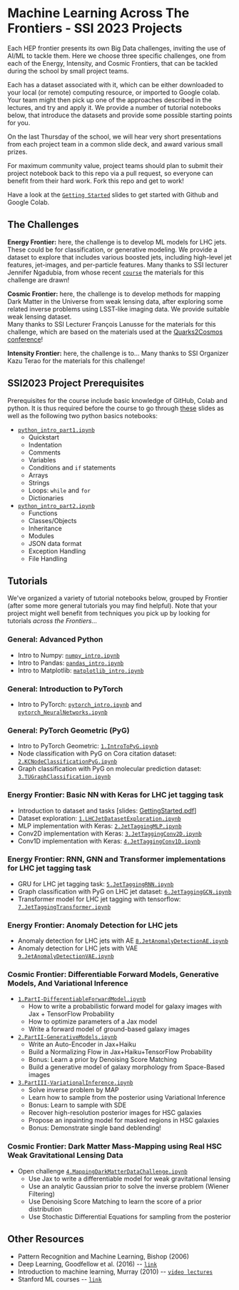 # Machine Learning Across The Frontiers - SSI 2023 Projects

Each HEP frontier presents its own Big Data challenges, inviting the use of AI/ML to tackle them.
Here we choose three specific challenges, one from each of the Energy, Intensity, and Cosmic Frontiers, that can be tackled during the school by small project teams.

Each has a dataset associated with it, which can be either downloaded to your local (or remote) computing resource, or imported to Google colab.
Your team might then pick up one of the approaches described in the lectures, and try and apply it.
We provide a number of tutorial notebooks below, that introduce the datasets and provide some possible starting points for you.

On the last Thursday of the school, we will hear very short presentations from each project team in a common slide deck, and award various small prizes.

For maximum community value, project teams should plan to submit their project notebook back to this repo via a pull request, so everyone can benefit from their hard work. Fork this repo and get to work!

Have a look at the [`Getting Started`](https://github.com/makagan/SSI_Projects/blob/main/slides/GettingStarted.pdf) slides to get started with Github and Google Colab.

## The Challenges

**Energy Frontier:** here, the challenge is to develop ML models for LHC jets.
These could be for classification, or generative modeling.
We provide a dataset to explore that includes various boosted jets, including high-level jet features, jet-images, and per-particle features.
Many thanks to SSI lecturer Jennifer Ngadubia, from whose recent [`course`](https://github.com/jngadiub/ML_course_Pavia_23/blob/main/) the materials for this challenge are drawn!

**Cosmic Frontier:** here, the challenge is to develop methods for mapping Dark Matter in the Universe from weak lensing data, after exploring some related inverse problems using LSST-like imaging data. We provide suitable weak lensing dataset.  
Many thanks to SSI Lecturer François Lanusse for the materials for this challenge, which are based on the materials used at the [Quarks2Cosmos conference](https://github.com/EiffL/Quarks2CosmosDataChallenge/tree/colab)!

**Intensity Frontier:** here, the challenge is to...
Many thanks to SSI Organizer Kazu Terao for the materials for this challenge!

## SSI2023 Project Prerequisites

Prerequisites for the course include basic knowledge of GitHub, Colab and python. It is thus required before the course to go through [these](https://github.com/makagan/SSI_Projects/blob/main/slides/GettingStarted.pdf) slides as well as the following two python basics notebooks:

* [`python_intro_part1.ipynb`](https://github.com/makagan/SSI_Projects/blob/main/python_basics/python_intro_part1.ipynb)
    * Quickstart
    * Indentation
    * Comments
    * Variables
    * Conditions and `if` statements
    * Arrays
    * Strings
    * Loops: `while` and `for`
    * Dictionaries
* [`python_intro_part2.ipynb`](https://github.com/makagan/SSI_Projects/blob/main/python_basics/python_intro_part2.ipynb)
    * Functions
    * Classes/Objects
    * Inheritance
    * Modules
    * JSON data format
    * Exception Handling
    * File Handling

## Tutorials

We've organized a variety of tutorial notebooks below, grouped by Frontier (after some more general tutorials you may find helpful).
Note that your project might well benefit from techniques you pick up by looking for tutorials _across the Frontiers..._

### General: Advanced Python

* Intro to Numpy: [`numpy_intro.ipynb`](https://github.com/makagan/SSI_Projects/blob/main/python_advanced/numpy_intro.ipynb)
* Intro to Pandas: [`pandas_intro.ipynb`](https://github.com/makagan/SSI_Projects/blob/main/python_advanced/pandas_intro.ipynb)
* Intro to Matplotlib: [`matplotlib_intro.ipynb`](https://github.com/makagan/SSI_Projects/blob/main/python_advanced/matplotlib_intro.ipynb)

### General: Introduction to PyTorch

* Intro to PyTorch: [`pytorch_intro.ipynb`](https://github.com/makagan/SSI_Projects/blob/main/pytorch_basics/pytorch_intro.ipynb) and [`pytorch_NeuralNetworks.ipynb`](https://github.com/makagan/SSI_Projects/blob/main/pytorch_basics/pytorch_NeuralNetworks.ipynb)


### General: PyTorch Geometric (PyG)
* Intro to PyTorch Geometric: [`1.IntroToPyG.ipynb`](https://github.com/makagan/SSI_Projects/blob/main/pytorch_geometric_intro/1.IntroToPyG.ipynb)
* Node classification with PyG on Cora citation dataset: [`2.KCNodeClassificationPyG.ipynb`](https://github.com/makagan/SSI_Projects/blob/main/pytorch_geometric_intro/3.KCNodeClassificationPyG.ipynb)
* Graph classification with PyG on molecular prediction dataset: [`3.TUGraphClassification.ipynb`](https://github.com/makagan/SSI_Projects/blob/main/pytorch_geometric_intro/3.TUGraphClassification.ipynb)

### Energy Frontier: Basic NN with Keras for LHC jet tagging task

* Introduction to dataset and tasks [slides: [GettingStarted.pdf](https://github.com/makagan/SSI_Projects/blob/main/slides/GettingStarted.pdf)]
* Dataset exploration: [`1.LHCJetDatasetExploration.ipynb`](https://github.com/makagan/SSI_Projects/blob/main/jet_notebooks/1.LHCJetDatasetExploration.ipynb)
* MLP implementation with Keras: [`2.JetTaggingMLP.ipynb`](https://github.com/makagan/SSI_Projects/blob/main/jet_notebooks/2.JetTaggingMLP.ipynb)
* Conv2D implementation with Keras: [`3.JetTaggingConv2D.ipynb`](https://github.com/makagan/SSI_Projects/blob/main/jet_notebooks/3.JetTaggingConv2D.ipynb)
* Conv1D implementation with Keras: [`4.JetTaggingConv1D.ipynb`](https://github.com/makagan/SSI_Projects/blob/main/jet_notebooks/4.JetTaggingConv1D.ipynb)


### Energy Frontier: RNN, GNN and Transformer implementations for  LHC jet tagging task

* GRU for LHC jet tagging task: [`5.JetTaggingRNN.ipynb`](https://github.com/makagan/SSI_Projects/blob/main/neural-networks/5.JetTaggingRNN.ipynb)
* Graph classification with PyG on LHC jet dataset: [`6.JetTaggingGCN.ipynb`](https://github.com/makagan/SSI_Projects/blob/main/jet_notebooks/6.JetTaggingGCN.ipynb)
* Transformer model for LHC jet tagging with tensorflow: [`7.JetTaggingTransformer.ipynb`](https://github.com/makagan/SSI_Projects/blob/main/jet_notebooks/7.JetTaggingTransformer.ipynb)

### Energy Frontier: Anomaly Detection for LHC jets
* Anomaly detection for LHC jets with AE [`8.JetAnomalyDetectionAE.ipynb`](https://github.com/makagan/SSI_Projects/blob/main/jet_notebooks/8.JetAnomalyDetectionAE.ipynb)
* Anomaly detection for LHC jets with VAE [`9.JetAnomalyDetectionVAE.ipynb`](https://github.com/makagan/SSI_Projects/blob/main/jet_notebooks/9.JetAnomalyDetectionVAE.ipynb)

### Cosmic Frontier: Differentiable Forward Models, Generative Models, And Variational Inference
* [`1.PartI-DifferentiableForwardModel.ipynb`](https://github.com/makagan/SSI_Projects/blob/main/cf_notebooks/1.PartI-DifferentiableForwardModel.ipynb.ipynb)
    - How to write a probabilistic forward model for galaxy images with Jax + TensorFlow Probability
    - How to optimize parameters of a Jax model
    - Write a forward model of ground-based galaxy images
* [`2.PartII-GenerativeModels.ipynb`](https://github.com/makagan/SSI_Projects/blob/main/cf_notebooks/2.PartII-GenerativeModels.ipynb)
    - Write an Auto-Encoder in Jax+Haiku
    - Build a Normalizing Flow in Jax+Haiku+TensorFlow Probability
    - Bonus: Learn a prior by Denoising Score Matching
    - Build a generative model of galaxy morphology from Space-Based images
* [`3.PartIII-VariationalInference.ipynb`](https://github.com/makagan/SSI_Projects/blob/main/cf_notebooks/3.PartIII-VariationalInference.ipynb)
    - Solve inverse problem by MAP
    - Learn how to sample from the posterior using Variational Inference
    - Bonus: Learn to sample with SDE
    - Recover high-resolution posterior images for HSC galaxies
    - Propose an inpainting model for masked regions in HSC galaxies
    - Bonus: Demonstrate single band deblending!

### Cosmic Frontier: Dark Matter Mass-Mapping using Real HSC Weak Gravitational Lensing Data
* Open challenge [`4.MappingDarkMatterDataChallenge.ipynb`](https://github.com/makagan/SSI_Projects/blob/main/cf_notebooks/4.MappingDarkMatterDataChallenge.ipynb)
    - Use Jax to write a differentiable model for weak gravitational lensing
    - Use an analytic Gaussian prior to solve the inverse problem (Wiener Filtering)
    - Use Denoising Score Matching to learn the score of a prior distribution
    - Use Stochastic Differential Equations for sampling from the posterior

## Other Resources

* Pattern Recognition and Machine Learning, Bishop (2006)
* Deep Learning, Goodfellow et al. (2016) -- [`link`](https://www.deeplearningbook.org/)
* Introduction to machine learning, Murray (2010) -- [`video lectures`](http://videolectures.net/bootcamp2010_murray_iml/)
* Stanford ML courses -- [`link`](https://ai.stanford.edu/stanford-ai-courses/)

